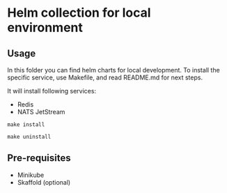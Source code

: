 # Helm collection for local environment

## Usage
In this folder you can find helm charts for local development.
To install the specific service, use Makefile, and read README.md for next steps.

It will install following services:
- Redis
- NATS JetStream

```shell
make install
```

```shell
make uninstall
```

## Pre-requisites
- Minikube
- Skaffold (optional)